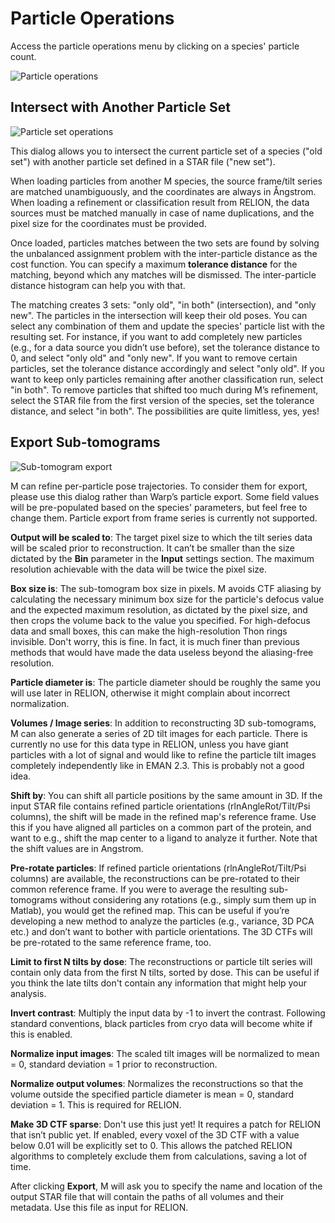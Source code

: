 # Particle Operations

Access the particle operations menu by clicking on a species' particle count.

![Particle operations](http://www.warpem.com/warp/wp-content/uploads/2020/07/particleoperations.png)

## Intersect with Another Particle Set

![Particle set operations](http://www.warpem.com/warp/wp-content/uploads/2020/07/particlesets.png)

This dialog allows you to intersect the current particle set of a species ("old set") with another particle set defined in a STAR file ("new set").

When loading particles from another M species, the source frame/tilt series are matched unambiguously, and the coordinates are always in Ångstrom. When loading a refinement or classification result from RELION, the data sources must be matched manually in case of name duplications, and the pixel size for the coordinates must be provided.

Once loaded, particles matches between the two sets are found by solving the unbalanced assignment problem with the inter-particle distance as the cost function. You can specify a maximum **tolerance distance** for the matching, beyond which any matches will be dismissed. The inter-particle distance histogram can help you with that.

The matching creates 3 sets: "only old", "in both" (intersection), and "only new". The particles in the intersection will keep their old poses. You can select any combination of them and update the species' particle list with the resulting set. For instance, if you want to add completely new particles (e.g., for a data source you didn’t use before), set the tolerance distance to 0, and select "only old" and "only new". If you want to remove certain particles, set the tolerance distance accordingly and select "only old". If you want to keep only particles remaining after another classification run, select "in both". To remove particles that shifted too much during M’s refinement, select the STAR file from the first version of the species, set the tolerance distance, and select "in both". The possibilities are quite limitless, yes, yes!

## Export Sub-tomograms

![Sub-tomogram export](http://www.warpem.com/warp/wp-content/uploads/2020/07/subtomoexport.png)

M can refine per-particle pose trajectories. To consider them for export, please use this dialog rather than Warp’s particle export. Some field values will be pre-populated based on the species' parameters, but feel free to change them. Particle export from frame series is currently not supported.

**Output will be scaled to**: The target pixel size to which the tilt series data will be scaled prior to reconstruction. It can’t be smaller than the size dictated by the **Bin** parameter in the **Input** settings section. The maximum resolution achievable with the data will be twice the pixel size.

**Box size is**: The sub-tomogram box size in pixels. M avoids CTF aliasing by calculating the necessary minimum box size for the particle's defocus value and the expected maximum resolution, as dictated by the pixel size, and then crops the volume back to the value you specified. For high-defocus data and small boxes, this can make the high-resolution Thon rings invisible. Don't worry, this is fine. In fact, it is much finer than previous methods that would have made the data useless beyond the aliasing-free resolution.

**Particle diameter is**: The particle diameter should be roughly the same you will use later in RELION, otherwise it might complain about incorrect normalization.

**Volumes / Image series**: In addition to reconstructing 3D sub-tomograms, M can also generate a series of 2D tilt images for each particle. There is currently no use for this data type in RELION, unless you have giant particles with a lot of signal and would like to refine the particle tilt images completely independently like in EMAN 2.3. This is probably not a good idea.

**Shift by**: You can shift all particle positions by the same amount in 3D. If the input STAR file contains refined particle orientations (rlnAngleRot/Tilt/Psi columns), the shift will be made in the refined map's reference frame. Use this if you have aligned all particles on a common part of the protein, and want to e.g., shift the map center to a ligand to analyze it further. Note that the shift values are in Angstrom.

**Pre-rotate particles**: If refined particle orientations (rlnAngleRot/Tilt/Psi columns) are available, the reconstructions can be pre-rotated to their common reference frame. If you were to average the resulting sub-tomograms without considering any rotations (e.g., simply sum them up in Matlab), you would get the refined map. This can be useful if you’re developing a new method to analyze the particles (e.g., variance, 3D PCA etc.) and don’t want to bother with particle orientations. The 3D CTFs will be pre-rotated to the same reference frame, too.

**Limit to first N tilts by dose**: The reconstructions or particle tilt series will contain only data from the first N tilts, sorted by dose. This can be useful if you think the late tilts don't contain any information that might help your analysis.

**Invert contrast**: Multiply the input data by -1 to invert the contrast. Following standard conventions, black particles from cryo data will become white if this is enabled.

**Normalize input images**: The scaled tilt images will be normalized to mean = 0, standard deviation = 1 prior to reconstruction.

**Normalize output volumes**: Normalizes the reconstructions so that the volume outside the specified particle diameter is mean = 0, standard deviation = 1. This is required for RELION.

**Make 3D CTF sparse**: Don't use this just yet! It requires a patch for RELION that isn’t public yet. If enabled, every voxel of the 3D CTF with a value below 0.01 will be explicitly set to 0. This allows the patched RELION algorithms to completely exclude them from calculations, saving a lot of time.

After clicking **Export**, M will ask you to specify the name and location of the output STAR file that will contain the paths of all volumes and their metadata. Use this file as input for RELION.
